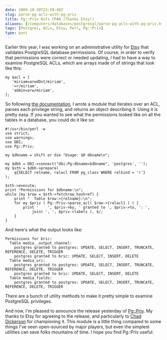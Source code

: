 ```yaml
--- 
date: 2009-10-30T23:59:48Z
slug: parse-pg-acls-with-pg-priv
title: Pg::Priv Hits CPAN (Thanks Etsy!)
aliases: [/computers/databases/postgresql/parse-pg-acls-with-pg-priv.html]
tags: [Postgres, ACLs, Etsy, Perl, Pg::Priv]
type: post
---
```


Earlier this year, I was working on an administrative utility for [Etsy] that
validates PostgreSQL database permissions. Of course, in order to verify that
permissions were correct or needed updating, I had to have a way to examine
PostgreSQL ACLs, which are arrays made of of strings that look like this:

    my $acl = [
       'miriam=arwdDxt/miriam',
       '=r/miriam',
       'admin=arw/miriam',
    ];

So following [the documentation], I wrote a module that iterates over an ACL,
parses each privilege string, and returns an object describing it. Using it is
pretty easy. If you wanted to see what the permissions looked like on all the
tables in a database, you could do it like so:

    #!/usr/bin/perl -w
    use strict;
    use warnings;
    use DBI;
    use Pg::Priv;

    my $dbname = shift or die "Usage: $0 dbname\n";

    my $dbh = DBI->connect("dbi:Pg:dbname=$dbname", 'postgres', '');
    my $sth = $dbh->prepare(
        q{SELECT relname, relacl FROM pg_class WHERE relkind = 'r'}
    );

    $sth->execute;
    print "Permissions for $dbname:\n";
    while (my $row = $sth->fetchrow_hashref) {
        print "  Table $row->{relname}:\n";
        for my $priv ( Pg::Priv->parse_acl( $row->{relacl} ) ) {
            print '    ', $priv->by, ' granted to ', $priv->to, ': ',
                join( ', ', $priv->labels ), $/;
        }
    }

And here's what the output looks like:

    Permissions for bric:
      Table media__output_channel:
        postgres granted to postgres: UPDATE, SELECT, INSERT, TRUNCATE, REFERENCE, DELETE, TRIGGER
        postgres granted to bric: UPDATE, SELECT, INSERT, DELETE
      Table media_uri:
        postgres granted to postgres: UPDATE, SELECT, INSERT, TRUNCATE, REFERENCE, DELETE, TRIGGER
        postgres granted to bric: UPDATE, SELECT, INSERT, DELETE
      Table media_fields:
        postgres granted to postgres: UPDATE, SELECT, INSERT, TRUNCATE, REFERENCE, DELETE, TRIGGER

There are a bunch of utility methods to make it pretty simple to examine
PostgreSQL privileges.

And now, I'm pleased to announce the release yesterday of [Pg::Priv]. My thanks
to Etsy for agreeing to the release, and particularly to [Chad Dickerson] for
championing it. This module is a little thing compared to some things I've seen
open-sourced by major players, but even the simplest utilities can save folks
mountains of time. I hope you find Pg::Priv useful.

  [Etsy]: http://www.etsy.com/
  [the documentation]: http://www.postgresql.org/docs/current/static/sql-grant.html#SQL-GRANT-NOTES
    "PostgreSQL: “GRANT — Notes”"
  [Pg::Priv]: http://search.cpan.org/perldoc?Pg::Priv "Pg::Priv on CPAN"
  [Chad Dickerson]: http://chaddickerson.com/
